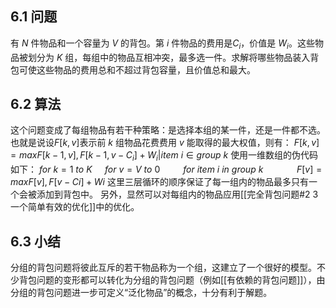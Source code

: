 ## 6.1 问题
有 $N$ 件物品和一个容量为 $V$ 的背包。第 $i$ 件物品的费用是$C_i$，价值是 $W_i$。这些物品被划分为 $K$ 组，每组中的物品互相冲突，最多选一件。求解将哪些物品装入背包可使这些物品的费用总和不超过背包容量，且价值总和最大。
## 6.2 算法
这个问题变成了每组物品有若干种策略：是选择本组的某一件，还是一件都不选。也就是说设$F[k, v]$表示前 $k$ 组物品花费费用 $v$ 能取得的最大权值，则有：
$F[k, v] = max{F[k − 1, v], F[k − 1, v − C_i] + W_i| item \ i ∈ group \ k}$
使用一维数组的伪代码如下：
$for \ k = 1 \ to \ K$
$\quad for \ v = V \ to \ 0$
$\quad \quad for \ item \ i \ in \ group \ k$
$\quad \quad \quad F[v] = max{F[v], F[v − Ci] + Wi}$
这里三层循环的顺序保证了每一组内的物品最多只有一个会被添加到背包中。
另外，显然可以对每组内的物品应用[[完全背包问题#2 3 一个简单有效的优化]]中的优化。
## 6.3 小结
分组的背包问题将彼此互斥的若干物品称为一个组，这建立了一个很好的模型。不少背包问题的变形都可以转化为分组的背包问题（例如[[有依赖的背包问题]]），由分组的背包问题进一步可定义“泛化物品”的概念，十分有利于解题。